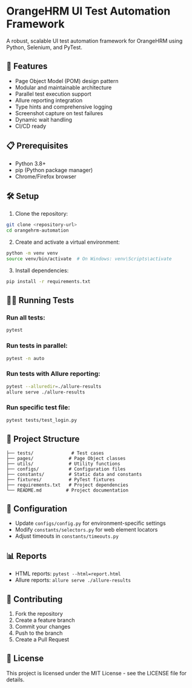 # OrangeHRM UI Test Automation Framework

A robust, scalable UI test automation framework for OrangeHRM using Python, Selenium, and PyTest.

## 🚀 Features

- Page Object Model (POM) design pattern
- Modular and maintainable architecture
- Parallel test execution support
- Allure reporting integration
- Type hints and comprehensive logging
- Screenshot capture on test failures
- Dynamic wait handling
- CI/CD ready

## 📋 Prerequisites

- Python 3.8+
- pip (Python package manager)
- Chrome/Firefox browser

## 🛠 Setup

1. Clone the repository:

```bash
git clone <repository-url>
cd orangehrm-automation
```

2. Create and activate a virtual environment:

```bash
python -m venv venv
source venv/bin/activate  # On Windows: venv\Scripts\activate
```

3. Install dependencies:

```bash
pip install -r requirements.txt
```

## 🏃‍♂️ Running Tests

### Run all tests:

```bash
pytest
```

### Run tests in parallel:

```bash
pytest -n auto
```

### Run tests with Allure reporting:

```bash
pytest --alluredir=./allure-results
allure serve ./allure-results
```

### Run specific test file:

```bash
pytest tests/test_login.py
```

## 📁 Project Structure

```
├── tests/              # Test cases
├── pages/             # Page Object classes
├── utils/             # Utility functions
├── configs/           # Configuration files
├── constants/         # Static data and constants
├── fixtures/          # PyTest fixtures
├── requirements.txt   # Project dependencies
└── README.md         # Project documentation
```

## 🔧 Configuration

- Update `configs/config.py` for environment-specific settings
- Modify `constants/selectors.py` for web element locators
- Adjust timeouts in `constants/timeouts.py`

## 📊 Reports

- HTML reports: `pytest --html=report.html`
- Allure reports: `allure serve ./allure-results`

## 🤝 Contributing

1. Fork the repository
2. Create a feature branch
3. Commit your changes
4. Push to the branch
5. Create a Pull Request

## 📝 License

This project is licensed under the MIT License - see the LICENSE file for details.
